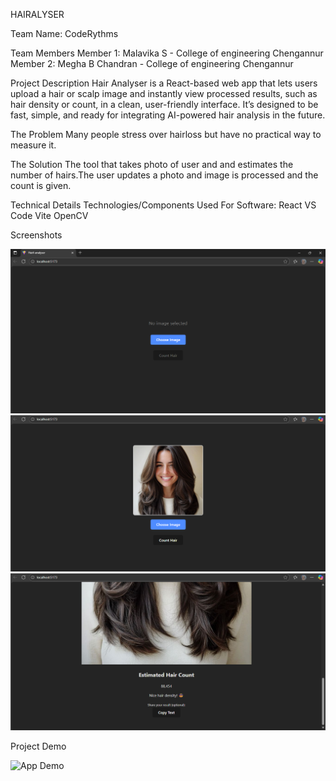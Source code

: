 HAIRALYSER

Team Name: CodeRythms

Team Members
Member 1: Malavika S - College of engineering Chengannur
Member 2: Megha B Chandran  - College of engineering Chengannur

Project Description
Hair Analyser is a React-based web app that lets users upload a hair or scalp image and instantly view processed results, such as hair density or count, in a clean, user-friendly interface.
It’s designed to be fast, simple, and ready for integrating AI-powered hair analysis in the future.

The Problem 
Many people stress over hairloss but have no practical way to measure it.

The Solution 
The tool that takes photo of user and and estimates the number of hairs.The user updates a photo and image is processed and the count is given.

Technical Details
Technologies/Components Used
For Software:
React
VS Code
Vite
OpenCV

Screenshots

![Screenshot 1](src/screenshots/screenshot_1.png)
![Screenshot 2](src/screenshots/screenshot_2.png)
![Screenshot 3](src/screenshots/screenshot_3.png)

Project Demo

![App Demo](src/screenshots/useless_screenrecord.gif)




